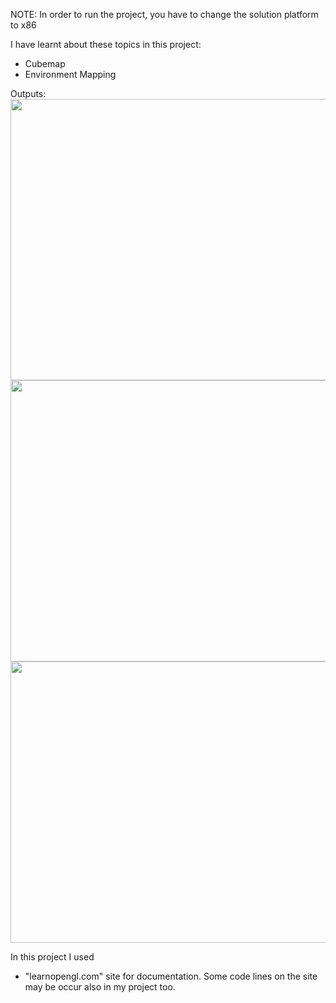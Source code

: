 NOTE: In order to run the project, you have to change the solution platform to x86

I have learnt about these topics in this project:

- Cubemap
- Environment Mapping

Outputs:
<img src="./OUTPUTS/reflection.gif" width="800" height="450" />  
<img src="./OUTPUTS/refraction.gif" width="800" height="450" />  
<img src="./OUTPUTS/refraction_index.gif" width="800" height="450" />  

In this project I used
- "learnopengl.com" site for documentation. Some code lines on the site may be occur also in my project too.